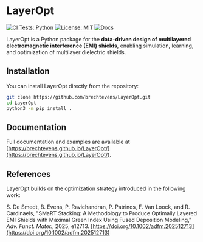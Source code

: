 # LayerOpt

[![CI Tests: Python](https://github.com/kul-optec/alpaqa/actions/workflows/wheel-short-test.yml/badge.svg)](https://github.com/brechtevens/LayerOpt/actions/workflows/python-package.yml)
[![License: MIT](https://img.shields.io/badge/License-MIT-green.svg)](LICENSE)
[![Docs](https://img.shields.io/badge/docs-gh--pages-blue)](https://brechtevens.github.io/LayerOpt/)

LayerOpt is a Python package for the **data-driven design of multilayered electromagnetic interference (EMI) shields**, enabling simulation, learning, and optimization of multilayer dielectric shields.

## Installation

You can install LayerOpt directly from the repository:

```bash
git clone https://github.com/brechtevens/LayerOpt.git
cd LayerOpt
python3 -m pip install .
```

## Documentation

Full documentation and examples are available at [https://brechtevens.github.io/LayerOpt/](https://brechtevens.github.io/LayerOpt/).

## References

LayerOpt builds on the optimization strategy introduced in the following work:

S. De Smedt, B. Evens, P. Ravichandran, P. Patrinos, F. Van Loock, and R. Cardinaels, "SMaRT Stacking: A Methodology to Produce Optimally Layered EMI Shields with Maximal Green Index Using Fused Deposition Modeling," *Adv. Funct. Mater.*, 2025, e12713. [https://doi.org/10.1002/adfm.202512713](https://doi.org/10.1002/adfm.202512713)
